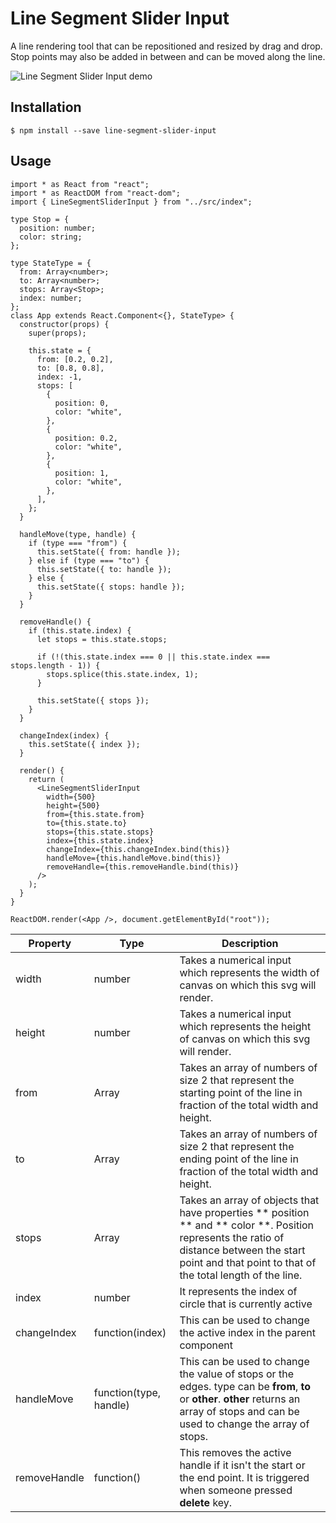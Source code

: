 <!-- # TSDX React User Guide

Congrats! You just saved yourself hours of work by bootstrapping this project with TSDX. Let’s get you oriented with what’s here and how to use it.

> This TSDX setup is meant for developing React components (not apps!) that can be published to NPM. If you’re looking to build an app, you should use `create-react-app`, `razzle`, `nextjs`, `gatsby`, or `react-static`.

> If you’re new to TypeScript and React, checkout [this handy cheatsheet](https://github.com/sw-yx/react-typescript-cheatsheet/)

## Commands

TSDX scaffolds your new library inside `/src`, and also sets up a [Parcel-based](https://parceljs.org) playground for it inside `/example`.

The recommended workflow is to run TSDX in one terminal:

```
npm start # or yarn start
```

This builds to `/dist` and runs the project in watch mode so any edits you save inside `src` causes a rebuild to `/dist`.

Then run the example inside another:

```
cd example
npm i # or yarn to install dependencies
npm start # or yarn start
```

The default example imports and live reloads whatever is in `/dist`, so if you are seeing an out of date component, make sure TSDX is running in watch mode like we recommend above. **No symlinking required**, [we use Parcel's aliasing](https://github.com/palmerhq/tsdx/pull/88/files).

To do a one-off build, use `npm run build` or `yarn build`.

To run tests, use `npm test` or `yarn test`.

## Configuration

Code quality is [set up for you](https://github.com/palmerhq/tsdx/pull/45/files) with `prettier`, `husky`, and `lint-staged`. Adjust the respective fields in `package.json` accordingly.

### Jest

Jest tests are set up to run with `npm test` or `yarn test`. This runs the test watcher (Jest) in an interactive mode. By default, runs tests related to files changed since the last commit.

#### Setup Files

This is the folder structure we set up for you:

```
/example
  index.html
  index.tsx       # test your component here in a demo app
  package.json
  tsconfig.json
/src
  index.tsx       # EDIT THIS
/test
  blah.test.tsx   # EDIT THIS
.gitignore
package.json
README.md         # EDIT THIS
tsconfig.json
```

#### React Testing Library

We do not set up `react-testing-library` for you yet, we welcome contributions and documentation on this.

### Rollup

TSDX uses [Rollup v1.x](https://rollupjs.org) as a bundler and generates multiple rollup configs for various module formats and build settings. See [Optimizations](#optimizations) for details.

### TypeScript

`tsconfig.json` is set up to interpret `dom` and `esnext` types, as well as `react` for `jsx`. Adjust according to your needs.

## Continuous Integration

### Travis

_to be completed_

### Circle

_to be completed_

## Optimizations

Please see the main `tsdx` [optimizations docs](https://github.com/palmerhq/tsdx#optimizations). In particular, know that you can take advantage of development-only optimizations:

```js
// ./types/index.d.ts
declare var __DEV__: boolean;

// inside your code...
if (__DEV__) {
  console.log('foo');
}
```

You can also choose to install and use [invariant](https://github.com/palmerhq/tsdx#invariant) and [warning](https://github.com/palmerhq/tsdx#warning) functions.

## Module Formats

CJS, ESModules, and UMD module formats are supported.

The appropriate paths are configured in `package.json` and `dist/index.js` accordingly. Please report if any issues are found.

## Using the Playground

```
cd example
npm i # or yarn to install dependencies
npm start # or yarn start
```

The default example imports and live reloads whatever is in `/dist`, so if you are seeing an out of date component, make sure TSDX is running in watch mode like we recommend above. **No symlinking required**!

## Deploying the Playground

The Playground is just a simple [Parcel](https://parceljs.org) app, you can deploy it anywhere you would normally deploy that. Here are some guidelines for **manually** deploying with the Netlify CLI (`npm i -g netlify-cli`):

```bash
cd example # if not already in the example folder
npm run build # builds to dist
netlify deploy # deploy the dist folder
```

Alternatively, if you already have a git repo connected, you can set up continuous deployment with Netlify:

```bash
netlify init
# build command: yarn build && cd example && yarn && yarn build
# directory to deploy: example/dist
# pick yes for netlify.toml
```

## Named Exports

Per Palmer Group guidelines, [always use named exports.](https://github.com/palmerhq/typescript#exports) Code split inside your React app instead of your React library.

## Including Styles

There are many ways to ship styles, including with CSS-in-JS. TSDX has no opinion on this, configure how you like.

For vanilla CSS, you can include it at the root directory and add it to the `files` section in your `package.json`, so that it can be imported separately by your users and run through their bundler's loader.

## Publishing to NPM

We recommend using https://github.com/sindresorhus/np.

## Usage with Lerna

When creating a new package with TSDX within a project set up with Lerna, you might encounter a `Cannot resolve dependency` error when trying to run the `example` project. To fix that you will need to make changes to the `package.json` file _inside the `example` directory_.

The problem is that due to the nature of how dependencies are installed in Lerna projects, the aliases in the example project's `package.json` might not point to the right place, as those dependencies might have been installed in the root of your Lerna project.

Change the `alias` to point to where those packages are actually installed. This depends on the directory structure of your Lerna project, so the actual path might be different from the diff below.

```diff
   "alias": {
-    "react": "../node_modules/react",
-    "react-dom": "../node_modules/react-dom"
+    "react": "../../../node_modules/react",
+    "react-dom": "../../../node_modules/react-dom"
   },
```

An alternative to fixing this problem would be to remove aliases altogether and define the dependencies referenced as aliases as dev dependencies instead. [However, that might cause other problems.](https://github.com/palmerhq/tsdx/issues/64) -->

# Line Segment Slider Input

A line rendering tool that can be repositioned and resized by drag and drop. Stop points may also be added in between and can be moved along the line.

![Line Segment Slider Input demo](https://media.giphy.com/media/LkkHdv6w8L3AOsXCbd/giphy.gif)


## Installation

``` $ npm install --save line-segment-slider-input ```


## Usage

```
import * as React from "react";
import * as ReactDOM from "react-dom";
import { LineSegmentSliderInput } from "../src/index";

type Stop = {
  position: number;
  color: string;
};

type StateType = {
  from: Array<number>;
  to: Array<number>;
  stops: Array<Stop>;
  index: number;
};
class App extends React.Component<{}, StateType> {
  constructor(props) {
    super(props);

    this.state = {
      from: [0.2, 0.2],
      to: [0.8, 0.8],
      index: -1,
      stops: [
        {
          position: 0,
          color: "white",
        },
        {
          position: 0.2,
          color: "white",
        },
        {
          position: 1,
          color: "white",
        },
      ],
    };
  }

  handleMove(type, handle) {
    if (type === "from") {
      this.setState({ from: handle });
    } else if (type === "to") {
      this.setState({ to: handle });
    } else {
      this.setState({ stops: handle });
    }
  }

  removeHandle() {
    if (this.state.index) {
      let stops = this.state.stops;

      if (!(this.state.index === 0 || this.state.index === stops.length - 1)) {
        stops.splice(this.state.index, 1);
      }

      this.setState({ stops });
    }
  }

  changeIndex(index) {
    this.setState({ index });
  }

  render() {
    return (
      <LineSegmentSliderInput
        width={500}
        height={500}
        from={this.state.from}
        to={this.state.to}
        stops={this.state.stops}
        index={this.state.index}
        changeIndex={this.changeIndex.bind(this)}
        handleMove={this.handleMove.bind(this)}
        removeHandle={this.removeHandle.bind(this)}
      />
    );
  }
}

ReactDOM.render(<App />, document.getElementById("root"));

```

| Property     | Type                   | Description                                                                                                                                                                                              |
| ------------ | ---------------------- | -------------------------------------------------------------------------------------------------------------------------------------------------------------------------------------------------------- |
| width        | number                 | Takes a numerical input which represents the width of canvas on which this svg will render.                                                                                                              |
| height       | number                 | Takes a numerical input which represents the height of canvas on which this svg will render.                                                                                                             |
| from         | Array                  | Takes an array of numbers of size 2 that represent the starting point of the line in fraction of the total width and height.                                                                             |
| to           | Array                  | Takes an array of numbers of size 2 that represent the ending point of the line in fraction of the total width and height.                                                                               |
| stops        | Array                  | Takes an array of objects that have properties ** position ** and ** color **. Position represents the ratio of distance between the start point and that point to that of the total length of the line. |
| index        | number                 | It represents the index of circle that is currently active                                                                                                                                               |
| changeIndex  | function(index)        | This can be used to change the active index in the parent component                                                                                                                                      |
| handleMove   | function(type, handle) | This can be used to change the value of stops or the edges. type can be **from**, **to** or **other**. **other** returns an array of stops and can be used to change the array of stops.                 |
| removeHandle | function()             | This removes the active handle if it isn't the start or the end point. It is triggered when someone pressed **delete** key.                                                                              |
